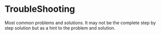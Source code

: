 # TroubleShooting
Most common problems and solutions. It may not be the complete step by step solution but as a hint to the problem and solution.

